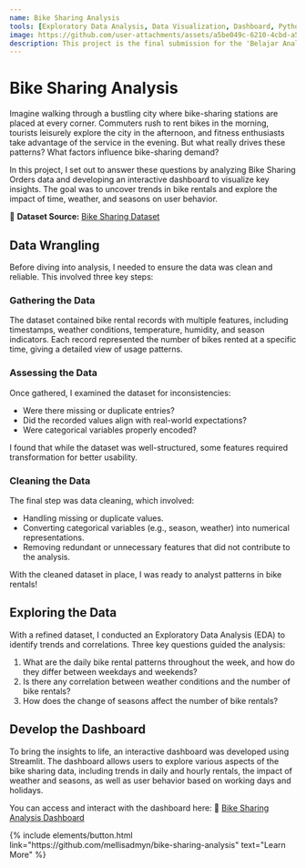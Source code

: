 ```yaml
---
name: Bike Sharing Analysis
tools: [Exploratory Data Analysis, Data Visualization, Dashboard, Python, Streamlit]
image: https://github.com/user-attachments/assets/a5be049c-6210-4cbd-a5d4-10f3b82695c8
description: This project is the final submission for the 'Belajar Analisis Data dengan Python' class on Dicoding. It focuses on analyzing Bike Sharing Orders data and developing an interactive dashboard to visualize key insights.
---
```


# Bike Sharing Analysis

Imagine walking through a bustling city where bike-sharing stations are placed at every corner. Commuters rush to rent bikes in the morning, tourists leisurely explore the city in the afternoon, and fitness enthusiasts take advantage of the service in the evening. But what really drives these patterns? What factors influence bike-sharing demand?

In this project, I set out to answer these questions by analyzing Bike Sharing Orders data and developing an interactive dashboard to visualize key insights. The goal was to uncover trends in bike rentals and explore the impact of time, weather, and seasons on user behavior.

📂 **Dataset Source:** [Bike Sharing Dataset](https://www.kaggle.com/datasets/lakshmi25npathi/bike-sharing-dataset)  


## Data Wrangling

Before diving into analysis, I needed to ensure the data was clean and reliable. This involved three key steps:

### Gathering the Data
The dataset contained bike rental records with multiple features, including timestamps, weather conditions, temperature, humidity, and season indicators. Each record represented the number of bikes rented at a specific time, giving a detailed view of usage patterns.

### Assessing the Data
Once gathered, I examined the dataset for inconsistencies:
- Were there missing or duplicate entries?
- Did the recorded values align with real-world expectations?
- Were categorical variables properly encoded?

I found that while the dataset was well-structured, some features required transformation for better usability.

### Cleaning the Data
The final step was data cleaning, which involved:
- Handling missing or duplicate values.
- Converting categorical variables (e.g., season, weather) into numerical representations.
- Removing redundant or unnecessary features that did not contribute to the analysis.

With the cleaned dataset in place, I was ready to analyst patterns in bike rentals!

## Exploring the Data

With a refined dataset, I conducted an Exploratory Data Analysis (EDA) to identify trends and correlations. Three key questions guided the analysis:

1. What are the daily bike rental patterns throughout the week, and how do they differ between weekdays and weekends?
2. Is there any correlation between weather conditions and the number of bike rentals?
3. How does the change of seasons affect the number of bike rentals?


## Develop the Dashboard

To bring the insights to life, an interactive dashboard was developed using Streamlit. The dashboard allows users to explore various aspects of the bike sharing data, including trends in daily and hourly rentals, the impact of weather and seasons, as well as user behavior based on working days and holidays.

You can access and interact with the dashboard here:
🔗 [Bike Sharing Analysis Dashboard](https://bike-sharing-analysis-summary.streamlit.app/)  


<p class="text-center">
{% include elements/button.html link="https://github.com/mellisadmyn/bike-sharing-analysis" text="Learn More" %}
</p>